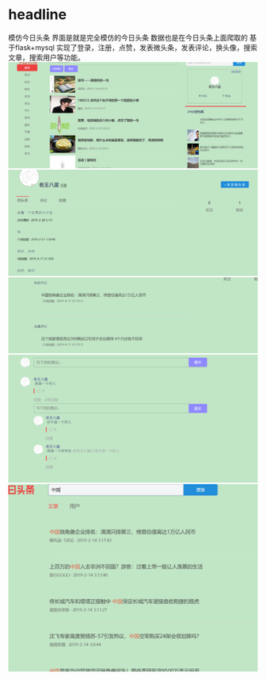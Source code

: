 # headline
模仿今日头条
界面是就是完全模仿的今日头条
数据也是在今日头条上面爬取的
基于flask+mysql
实现了登录，注册，点赞，发表微头条，发表评论，换头像，搜索文章，搜索用户等功能。
![Image text](https://github.com/cquptvictor/images/raw/master/headline1.png)
![Image text](https://github.com/cquptvictor/images/raw/master/headline2.png)
![Image text](https://github.com/cquptvictor/images/raw/master/headline3.png)
![Image text](https://github.com/cquptvictor/images/raw/master/headline4.png)
![Image text](https://github.com/cquptvictor/images/raw/master/headline5.png)
